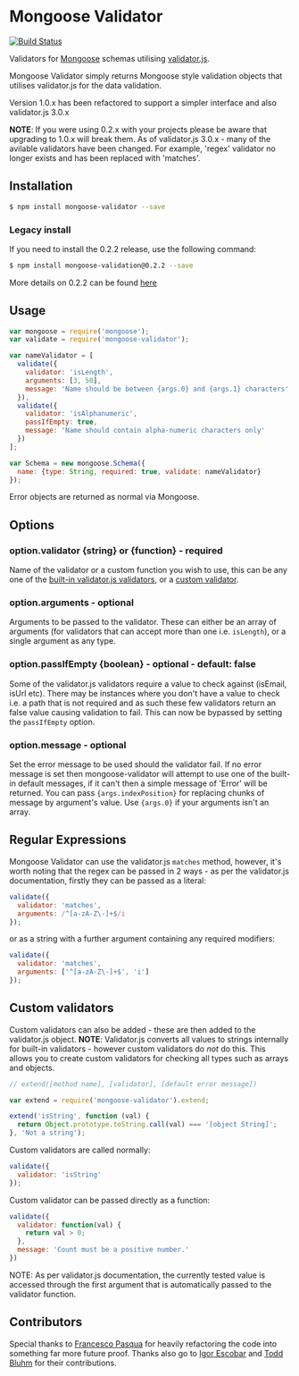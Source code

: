 # Mongoose Validator

[![Build Status](https://travis-ci.org/leepowellcouk/mongoose-validator.svg?branch=master)](https://travis-ci.org/leepowellcouk/mongoose-validator)

Validators for [Mongoose](http://mongoosejs.com) schemas utilising [validator.js](https://github.com/chriso/validator.js).

Mongoose Validator simply returns Mongoose style validation objects that utilises validator.js for the data validation.

Version 1.0.x has been refactored to support a simpler interface and also validator.js 3.0.x

**NOTE**: If you were using 0.2.x with your projects please be aware that upgrading to 1.0.x will break them. As of validator.js 3.0.x - many of the avilable validators have been changed. For example, 'regex' validator no longer exists and has been replaced with 'matches'.

## Installation

```bash
$ npm install mongoose-validator --save
```

### Legacy install

If you need to install the 0.2.2 release, use the following command:

```bash
$ npm install mongoose-validation@0.2.2 --save
```

More details on 0.2.2 can be found [here](https://github.com/leepowellcouk/mongoose-validator/blob/0.2.2/README.md)

## Usage

```javascript
var mongoose = require('mongoose');
var validate = require('mongoose-validator');

var nameValidator = [
  validate({
    validator: 'isLength',
    arguments: [3, 50],
    message: 'Name should be between {args.0} and {args.1} characters'
  }),
  validate({
    validator: 'isAlphanumeric',
    passIfEmpty: true,
    message: 'Name should contain alpha-numeric characters only'
  })
];

var Schema = new mongoose.Schema({
  name: {type: String, required: true, validate: nameValidator}
});
```

Error objects are returned as normal via Mongoose.

## Options

### option.validator {string} or {function} - required
Name of the validator or a custom function you wish to use, this can be any one of the [built-in validator.js validators](https://github.com/chriso/validator.js/#validators), or a [custom validator](#custom-validators).

### option.arguments - optional
Arguments to be passed to the validator. These can either be an array of arguments (for validators that can accept more than one i.e. `isLength`), or a single argument as any type.

### option.passIfEmpty {boolean} - optional - default: false
Some of the validator.js validators require a value to check against (isEmail, isUrl etc). There may be instances where you don't have a value to check i.e. a path that is not required and as such these few validators return an false value causing validation to fail. This can now be bypassed by setting the `passIfEmpty` option.

### option.message - optional
Set the error message to be used should the validator fail. If no error message is set then mongoose-validator will attempt to use one of the built-in default messages, if it can't then a simple message of 'Error' will be returned. You can pass `{args.indexPosition}` for replacing chunks of message by argument's value. Use `{args.0}` if your arguments isn't an array.

## Regular Expressions

Mongoose Validator can use the validator.js `matches` method, however, it's worth noting that the regex can be passed in 2 ways - as per the validator.js documentation, firstly they can be passed as a literal:

```javascript
validate({
  validator: 'matches',
  arguments: /^[a-zA-Z\-]+$/i
});
```

or as a string with a further argument containing any required modifiers:

```javascript
validate({
  validator: 'matches',
  arguments: ['^[a-zA-Z\-]+$', 'i']
});
```

## <a name="custom-validators"></a>Custom validators

Custom validators can also be added - these are then added to the validator.js object.
**NOTE**: Validator.js converts all values to strings internally for built-in validators - however custom validators do *not* do this. This allows you to create custom validators for checking all types such as arrays and objects.

```javascript
// extend([method name], [validator], [default error message])

var extend = require('mongoose-validator').extend;

extend('isString', function (val) {
  return Object.prototype.toString.call(val) === '[object String]';
}, 'Not a string');
```

Custom validators are called normally:

```javascript
validate({
  validator: 'isString'
});
```

Custom validator can be passed directly as a function:

```javascript
validate({
  validator: function(val) {
    return val > 0;
  },
  message: 'Count must be a positive number.'
})
```

NOTE: As per validator.js documentation, the currently tested value is accessed through the first argument that is automatically passed to the validator function.

## Contributors

Special thanks to [Francesco Pasqua](https://github.com/cesconix/) for heavily refactoring the code into something far more future proof. Thanks also go to [Igor Escobar](https://github.com/igorescobar/) and [Todd Bluhm](https://github.com/toddbluhm/) for their contributions.
